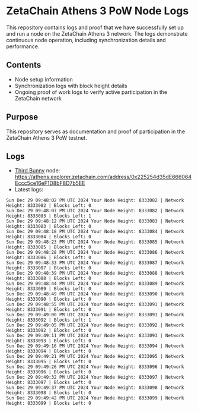 # ZetaChain Athens 3 PoW Node Logs
This repository contains logs and proof that we have successfully set up and run a node on the ZetaChain Athens 3 network. The logs demonstrate continuous node operation, including synchronization details and performance.

## Contents
- Node setup information
- Synchronization logs with block height details
- Ongoing proof of work logs to verify active participation in the ZetaChain network

## Purpose
This repository serves as documentation and proof of participation in the ZetaChain Athens 3 PoW testnet.

## Logs

- [Third Bunny](https://thirdbunny.xyz/) node: https://athens.explorer.zetachain.com/address/0x225254d35dE666064Eccc5ce16eF1D8bF8D7b5EE
- Latest logs:
```
Sun Dec 29 09:48:02 PM UTC 2024 Your Node Height: 8333082 | Network Height: 8333082 | Blocks Left: 0
Sun Dec 29 09:48:07 PM UTC 2024 Your Node Height: 8333082 | Network Height: 8333083 | Blocks Left: 1
Sun Dec 29 09:48:12 PM UTC 2024 Your Node Height: 8333083 | Network Height: 8333083 | Blocks Left: 0
Sun Dec 29 09:48:18 PM UTC 2024 Your Node Height: 8333084 | Network Height: 8333084 | Blocks Left: 0
Sun Dec 29 09:48:23 PM UTC 2024 Your Node Height: 8333085 | Network Height: 8333085 | Blocks Left: 0
Sun Dec 29 09:48:28 PM UTC 2024 Your Node Height: 8333086 | Network Height: 8333086 | Blocks Left: 0
Sun Dec 29 09:48:33 PM UTC 2024 Your Node Height: 8333087 | Network Height: 8333087 | Blocks Left: 0
Sun Dec 29 09:48:39 PM UTC 2024 Your Node Height: 8333088 | Network Height: 8333088 | Blocks Left: 0
Sun Dec 29 09:48:44 PM UTC 2024 Your Node Height: 8333089 | Network Height: 8333089 | Blocks Left: 0
Sun Dec 29 09:48:49 PM UTC 2024 Your Node Height: 8333090 | Network Height: 8333090 | Blocks Left: 0
Sun Dec 29 09:48:55 PM UTC 2024 Your Node Height: 8333091 | Network Height: 8333091 | Blocks Left: 0
Sun Dec 29 09:49:00 PM UTC 2024 Your Node Height: 8333091 | Network Height: 8333092 | Blocks Left: 1
Sun Dec 29 09:49:05 PM UTC 2024 Your Node Height: 8333092 | Network Height: 8333092 | Blocks Left: 0
Sun Dec 29 09:49:11 PM UTC 2024 Your Node Height: 8333093 | Network Height: 8333093 | Blocks Left: 0
Sun Dec 29 09:49:16 PM UTC 2024 Your Node Height: 8333094 | Network Height: 8333094 | Blocks Left: 0
Sun Dec 29 09:49:21 PM UTC 2024 Your Node Height: 8333095 | Network Height: 8333095 | Blocks Left: 0
Sun Dec 29 09:49:26 PM UTC 2024 Your Node Height: 8333096 | Network Height: 8333096 | Blocks Left: 0
Sun Dec 29 09:49:32 PM UTC 2024 Your Node Height: 8333097 | Network Height: 8333097 | Blocks Left: 0
Sun Dec 29 09:49:37 PM UTC 2024 Your Node Height: 8333098 | Network Height: 8333098 | Blocks Left: 0
Sun Dec 29 09:49:42 PM UTC 2024 Your Node Height: 8333099 | Network Height: 8333099 | Blocks Left: 0
```
